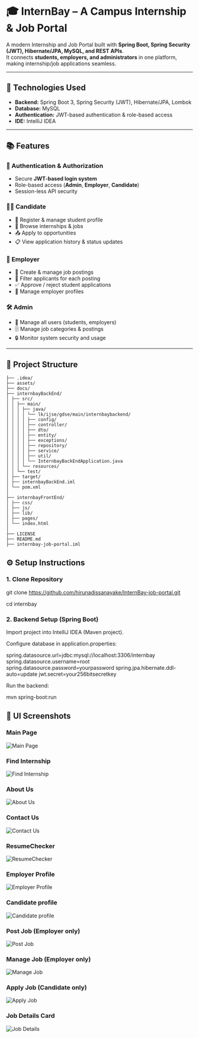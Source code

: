 # 🎓 InternBay – A Campus Internship & Job Portal  

A modern Internship and Job Portal built with **Spring Boot, Spring Security (JWT), Hibernate/JPA, MySQL, and REST APIs**.  
It connects **students, employers, and administrators** in one platform, making internship/job applications seamless.  

---

## 🚀 Technologies Used  

- **Backend:** Spring Boot 3, Spring Security (JWT), Hibernate/JPA, Lombok  
- **Database:** MySQL  
- **Authentication:** JWT-based authentication & role-based access  
- **IDE:** IntelliJ IDEA  

---

## 📚 Features  

### 🔑 Authentication & Authorization  
- Secure **JWT-based login system**  
- Role-based access (**Admin**, **Employer**, **Candidate**)  
- Session-less API security  

### 🧑‍🎓 Candidate 
- 📝 Register & manage student profile  
- 📂 Browse internships & jobs  
- 📤 Apply to opportunities  
- 📋 View application history & status updates  

### 🏢 Employer  
- 📝 Create & manage job postings  
- 📂 Filter applicants for each posting  
- ✅ Approve / reject student applications  
- 🧠 Manage employer profiles  

### 🛠️ Admin   
- 👀 Manage all users (students, employers)  
- 🗄️ Manage job categories & postings  
- 🔒 Monitor system security and usage  

---

## 📂 Project Structure  

```internbay-job-portal/
├── .idea/
├── assets/
├── docs/
├── internbayBackEnd/
│ ├── src/
│ │ ├── main/
│ │ │ ├── java/
│ │ │ │ └── lk/ijse/gdse/main/internbaybackend/
│ │ │ │ ├── config/
│ │ │ │ ├── controller/
│ │ │ │ ├── dto/
│ │ │ │ ├── entity/
│ │ │ │ ├── exceptions/
│ │ │ │ ├── repository/
│ │ │ │ ├── service/
│ │ │ │ ├── util/
│ │ │ │ └── InternbayBackEndApplication.java
│ │ │ └── resources/
│ │ └── test/
│ ├── target/
│ ├── internbayBackEnd.iml
│ └── pom.xml
│
├── internbayFrontEnd/
│ ├── css/
│ ├── js/
│ ├── lib/
│ ├── pages/
│ └── index.html
│
├── LICENSE
├── README.md
├── internbay-job-portal.iml
```
## ⚙️ Setup Instructions  

### 1. Clone Repository

git clone https://github.com/hirunadissanayake/InternBay-job-portal.git

cd internbay

### 2. Backend Setup (Spring Boot)

Import project into IntelliJ IDEA (Maven project).

Configure database in application.properties:

spring.datasource.url=jdbc:mysql://localhost:3306/internbay
spring.datasource.username=root
spring.datasource.password=yourpassword
spring.jpa.hibernate.ddl-auto=update
jwt.secret=your256bitsecretkey


Run the backend:

mvn spring-boot:run

## 📸 UI Screenshots

### Main Page
![Main Page](assets/internbay-ui/screencapture-localhost-63342-internbay-job-portal-internbayFrontEnd-pages-main-html-2025-09-19-23_01_45.png)  


### Find Internship
![Find Internship](assets/internbay-ui/screencapture-localhost-63342-internbay-job-portal-internbayFrontEnd-pages-findJob-html-2025-09-19-23_03_40.png)  


### About Us
![About Us](assets/internbay-ui/screencapture-localhost-63342-internbay-job-portal-internbayFrontEnd-pages-aboutUs-html-2025-09-19-23_04_11.png)  


### Contact Us
![Contact Us](assets/internbay-ui/screencapture-localhost-63342-internbay-job-portal-internbayFrontEnd-pages-contactUs-html-2025-09-19-23_06_29.png)  


### ResumeChecker
![ResumeChecker](assets/internbay-ui/screencapture-localhost-63342-internbay-job-portal-internbayFrontEnd-pages-resumeChecker-html-2025-09-19-23_06_45.png)  


### Employer Profile
![Employer Profile](assets/internbay-ui/screencapture-localhost-63342-internbay-job-portal-internbayFrontEnd-pages-employerProfile-html-2025-09-20-01_21_01.png)


### Candidate profile
![Candidate profile](assets/internbay-ui/screencapture-localhost-63342-internbay-job-portal-internbayFrontEnd-pages-candidateProfile-html-2025-09-20-01_19_22.png)


### Post Job (Employer only)
![Post Job](assets/internbay-ui/screencapture-localhost-63342-internbay-job-portal-internbayFrontEnd-pages-jobPosting-html-2025-09-20-00_22_07.png)  


### Manage Job (Employer only)
![Manage Job](assets/internbay-ui/screencapture-localhost-63342-internbay-job-portal-internbayFrontEnd-pages-manageJobPosting-html-2025-09-20-00_22_35.png)  


### Apply Job (Candidate only)
![Apply Job]()

### Job Details Card 
![Job Details]()